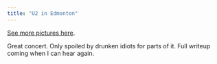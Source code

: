 ```yaml
---
title: "U2 in Edmonton"
---
```

<p><a href="https://www.flickr.com/photos/lemon/sets/72157626744915579/" title="" target="">See more pictures here</a>.</p>
<p>Great concert. Only spoiled by drunken idiots for parts of it. Full writeup coming when I can hear again.</p>
